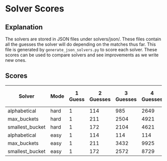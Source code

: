 
# Solver Scores
## Explanation
The solvers are stored in JSON files under solvers/json/. These files contain
all the guesses the solver will do depending on the matches thus far. This
file is generated by `generate_json_solvers.py` to score each solver. These
scores can be used to compare solvers and see improvements as we write new
ones.

## Scores
| Solver | Mode | 1 Guess | 2 Guesses | 3 Guesses | 4 Guesses | 5 Guesses | 6 Guesses | Remaining | Percentage 6 Guesses or Fewer |
|--------|------|---------|-----------|-----------|-----------|-----------|-----------|-----------|-------------------------------|
alphabetical | hard | 1 | 114 | 985 | 2649 | 3383 | 2690 | 3956 | 71.29%
max_buckets | hard | 1 | 211 | 2504 | 4921 | 2846 | 1268 | 1518 | 88.56%
smallest_bucket | hard | 1 | 172 | 2104 | 4621 | 3257 | 1416 | 1734 | 86.97%
alphabetical | easy | 1 | 114 | 114 | 114 | 114 | 114 | 13199 | 4.15%
max_buckets | easy | 1 | 211 | 3432 | 9925 | 12536 | 12902 | 38822 | 50.12%
smallest_bucket | easy | 1 | 172 | 2572 | 8729 | 12357 | 12904 | 38813 | 48.62%
